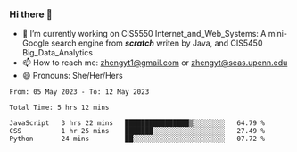 ### Hi there 👋

<!--
**zhengyt1/zhengyt1** is a ✨ _special_ ✨ repository because its `README.md` (this file) appears on your GitHub profile.

Here are some ideas to get you started:

- 🔭 I’m currently working on ...
- 🌱 I’m currently learning ...
- 👯 I’m looking to collaborate on ...
- 🤔 I’m looking for help with ...
- 💬 Ask me about ...
- 📫 How to reach me: ...
- 😄 Pronouns: ...
- ⚡ Fun fact: ...
-->

- 🔭 I’m currently working on CIS5550 Internet_and_Web_Systems: A mini-Google search engine from ***scratch*** writen by Java, and CIS5450 Big_Data_Analytics
- 📫 How to reach me: zhengyt1@gmail.com or zhengyt@seas.upenn.edu
- 😄 Pronouns: She/Her/Hers



<!--START_SECTION:waka-->

```text
From: 05 May 2023 - To: 12 May 2023

Total Time: 5 hrs 12 mins

JavaScript   3 hrs 22 mins   ████████████████▒░░░░░░░░   64.79 %
CSS          1 hr 25 mins    ███████░░░░░░░░░░░░░░░░░░   27.49 %
Python       24 mins         ██░░░░░░░░░░░░░░░░░░░░░░░   07.72 %
```

<!--END_SECTION:waka-->
